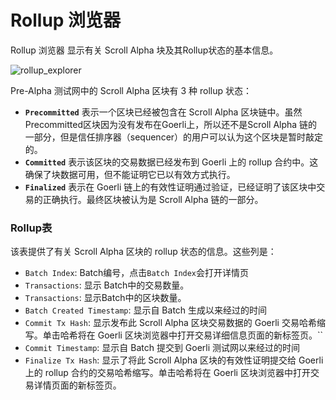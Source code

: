 # Rollup 浏览器

Rollup 浏览器 显示有关 Scroll Alpha 块及其Rollup状态的基本信息。

![rollup_explorer](rollup_explorer.png)

Pre-Alpha 测试网中的 Scroll Alpha 区块有 3 种 rollup 状态：

-   **`Precommitted`** 表示一个区块已经被包含在 Scroll Alpha 区块链中。虽然Precommitted区块因为没有发布在Goerli上，所以还不是Scroll Alpha 链的一部分，但是信任排序器（sequencer）的用户可以认为这个区块是暂时敲定的。
-   **`Committed`** 表示该区块的交易数据已经发布到 Goerli 上的 rollup 合约中。这确保了块数据可用，但不能证明它已以有效方式执行。
-   **`Finalized`** 表示在 Goerli 链上的有效性证明通过验证，已经证明了该区块中交易的正确执行。最终区块被认为是 Scroll Alpha 链的一部分。



### Rollup表

该表提供了有关 Scroll Alpha 区块的 rollup 状态的信息。这些列是：

- `Batch Index`:  Batch编号，点击`Batch Index`会打开详情页
- `Transactions`: 显示 Batch中的交易数量。
- `Transactions`: 显示Batch中的区块数量。
- `Batch Created Timestamp`: 显示自 Batch 生成以来经过的时间
- `Commit Tx Hash`: 显示发布此 Scroll Alpha 区块交易数据的 Goerli 交易哈希缩写。单击哈希将在 Goerli 区块浏览器中打开交易详细信息页面的新标签页。``
- `Commit Timestamp`: 显示自 Batch 提交到 Goerli 测试网以来经过的时间
- `Finalize Tx Hash`: 显示了将此 Scroll Alpha 区块的有效性证明提交给 Goerli 上的 rollup 合约的交易哈希缩写。单击哈希将在 Goerli 区块浏览器中打开交易详情页面的新标签页。